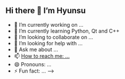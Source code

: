 ## Hi there 👋 I’m Hyunsu

- 🔭 I’m currently working on ...
- 🌱 I’m currently learning Python, Qt and C++
- 👯 I’m looking to collaborate on ...
- 🤔 I’m looking for help with ...
- 💬 Ask me about ...
- 📫 [How to reach me: ...](https://www.linkedin.com/in/hyunsuyang/)
- 😄 Pronouns: ...
- ⚡ Fun fact: ...
-->
